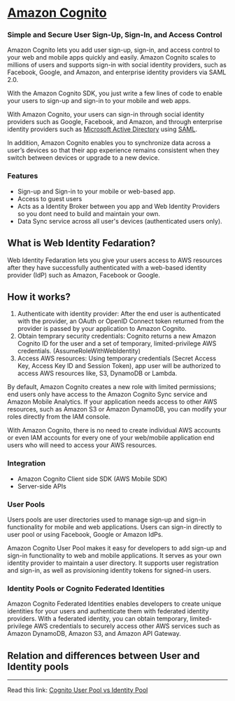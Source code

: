 # [Amazon Cognito](https://aws.amazon.com/cognito/)

### Simple and Secure User Sign-Up, Sign-In, and Access Control

Amazon Cognito lets you add user sign-up, sign-in, and access control to your web and mobile apps quickly and easily. Amazon Cognito scales to millions of users and supports sign-in with social identity providers, such as Facebook, Google, and Amazon, and enterprise identity providers via SAML 2.0.

With the Amazon Cognito SDK, you just write a few lines of code to enable your users to sign-up and sign-in to your mobile and web apps.

With Amazon Cognito, your users can sign-in through social identity providers such as Google, Facebook, and Amazon, and through enterprise identity providers such as [Microsoft Active Directory](https://aws.amazon.com/directoryservice/active-directory/) using [SAML](https://aws.amazon.com/identity/saml/).

In addition, Amazon Cognito enables you to synchronize data across a user’s devices so that their app experience remains consistent when they switch between devices or upgrade to a new device.

### Features

- Sign-up and Sign-in to your mobile or web-based app.
- Access to guest users
- Acts as a Identity Broker between you app and Web Identity Providers so you dont need to build and maintain your own.
- Data Sync service across all user's devices (authenticated users only).

## What is Web Identity Fedaration?

Web Identity Fedaration lets you give your users access to AWS resources after they have successfully authenticated with a web-based identity provider (IdP) such as Amazon, Facebook or Google.

## How it works?

1. Authenticate with identity provider: After the end user is authenticated with the provider, an OAuth or OpenID Connect token returned from the provider is passed by your
   application to Amazon Cognito.
2. Obtain temprary security credentials: Cognito returns a new Amazon Cognito ID for the user and a set of temporary, limited-privilege AWS credentials. (AssumeRoleWithWebIdentity)
3. Access AWS resources: Using temporary credentials (Secret Access Key, Access Key ID and Session Token), app user will be authorized to access AWS resources like, S3, DynamoDB or Lambda.

By default, Amazon Cognito creates a new role with limited permissions; end users only have access to the Amazon Cognito Sync service and Amazon Mobile Analytics. If your application needs access to other AWS resources, such as
Amazon S3 or Amazon DynamoDB, you can modify your roles directly from the IAM console.

With Amazon Cognito, there is no need to create individual AWS accounts or even IAM accounts for every one of your web/mobile application end users who will need to access your AWS resources.

### Integration

- Amazon Cognito Client side SDK (AWS Mobile SDK)
- Server-side APIs

### User Pools

Users pools are user directories used to manage sign-up and sign-in functionality for mobile and web applications.
Users can sign-in directly to user pool or using Facebook, Google or Amazon IdPs.

Amazon Cognito User Pool makes it easy for developers to add sign-up and sign-in functionality to web and mobile applications. It serves as your own identity provider to maintain a user directory. It supports user registration and sign-in, as well as provisioning identity tokens for signed-in users.

### Identity Pools or Cognito Federated Identities

Amazon Cognito Federated Identities enables developers to create unique identities for your users and authenticate them with federated identity providers. With a federated identity, you can obtain temporary, limited-privilege AWS credentials to securely access other AWS services such as Amazon DynamoDB, Amazon S3, and Amazon API Gateway.

## Relation and differences between User and Identity pools

---

Read this link: [Cognito User Pool vs Identity Pool](https://serverless-stack.com/chapters/cognito-user-pool-vs-identity-pool.html)
